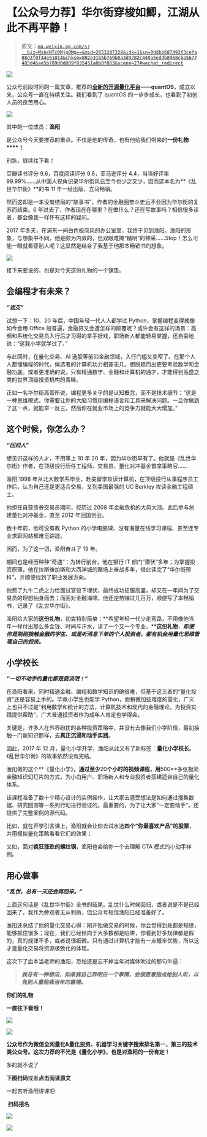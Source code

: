 # 【公众号力荐】华尔街穿梭如鲫，江湖从此不再平静！

> 原文：[`mp.weixin.qq.com/s?__biz=MzAxNTc0Mjg0Mg==&mid=2653287328&idx=1&sn=0ddbb687493f3cefa08d3f0f44e51014&chksm=802e31b5b759b8a3d9282c449a5eddb8968cba5677485d46ae5b709d0d889f835451a0b8f863&scene=27#wechat_redirect`](http://mp.weixin.qq.com/s?__biz=MzAxNTc0Mjg0Mg==&mid=2653287328&idx=1&sn=0ddbb687493f3cefa08d3f0f44e51014&chksm=802e31b5b759b8a3d9282c449a5eddb8968cba5677485d46ae5b709d0d889f835451a0b8f863&scene=27#wechat_redirect)

![](img/72754413b9370ce0f4a830a35357c5c4.png)

公众号前段时间的一篇文章，推荐的[**全新的开源量化平台**](https://mp.weixin.qq.com/s?__biz=MzAxNTc0Mjg0Mg==&mid=2653286868&idx=1&sn=745556c9487a9613368cda067a9f321e&chksm=802e33c1b759bad7a228cbf6433354dc28079814866a2d9fbf6a04f2ce6afa1e7beb8b8e9fbb&scene=21#wechat_redirect)——**quantOS**，成立以来，公众号一直在持续关注。我们看到了 quantOS 的一步步成长，也看到了初创人员的良苦用心。

![](img/43a82662b3a291d57db68ddc19d87071.png)

其中的一位成员：**渔阳**

是公众号今天要推荐的重点。不仅是他的传奇，也有他给我们带来的**一份礼物****！**

别急，继续往下看！

豆瓣读书评分 9.6，百度阅读评分 9.6，亚马逊评分 4.4，当当好评率 99.99%......从中国人视角记录华尔街风云至今也少之又少，因而这本名为**《乱世华尔街》**的书 11 年一经出版，立马畅销。

然而这却是一本没有结局的“故事书”，作者的金融圈奋斗史远不会因为华尔街的复苏而结束。6 年过去了，作者现在在哪里？在做什么？还在写故事吗？相信很多读者，都会像我一样怀有这样的疑问。

2017 年冬天，在浦东一间白色极简风的办公室里，我终于见到渔阳。渔阳的形象，与想象中不同，他是颇为内敛的，但双眼难掩“精明”的神采……Stop！怎么可能一眼就看穿别人呢？这显然是结合了我基于他那本畅销书的想象。

![](img/303ae7a2450c22a499cb0b5cc0433c79.png)

接下来要说的，也是对今天这份礼物的一个铺垫。

## 会编程才有未来？

***“远见”***

试想一下：10、20 年后，中国年轻一代人人都学过 Python，掌握编程变得就像如今会用 Office 般普遍，金融界又会遭怎样的颠覆呢？或许会有这样的场景：高频和系统化交易员入行后才习得的拿手好戏，职场新人都能轻易掌握，还自豪地说：“这我小学就学过了。”

与此同时，在量化交易、AI 选股等前沿金融领域，入行门槛又变窄了。在那个人人都懂编程的时代，候选者的计算机功力相差无几，想脱颖而出更要考验数学和金融功底。或者更准确的说，只有精通数学、金融和计算机的通才，才能得到高盛之类的世界顶级投资机构的青睐。

正如一名华尔街高管所说，编程更多关乎的是认知概念，而不是技术细节：“这是一种思维模式。你需要让你的大脑习惯用编程语言和工具来解决问题。一旦你做到了这一点，就能举一反三，然后你在就业市场上的竞争力就能大大增加。”

## 这个时候，你怎么办？

***“***回归人***”***

想见识这样的人才，不用等上 10 年 20 年，因为华尔街早有了。他就是《乱世华尔街》作者，在顶级投行历任工程师、交易员、量化对冲基金首席策略官……

渔阳 1998 年从北大数学系毕业，赴美留学攻读计算机，在顶级投行从事程序员工作后，认为自己还是更适合交易，又到美国最强的 UC Berkley 攻读金融工程硕士。 

他担任自营债券交易员期间，经历过 2008 年金融危机的大风大浪。此后参与创建量化对冲基金，直至 2012 年回国创业。

数十年前，他可没有教 Python 的小学电脑课、没有海量在线学习课程、甚至连专业求职网站都难觅踪迹。

因而，为了这一切，渔阳奋斗了 19 年。

期间也是经历种种“奇遇”：为转行前台，他在银行 IT 部门“潜伏”多年；为掌握投资原理，他在拉斯维加斯和大西洋城的赌场上奋战多年，借此读完了“华尔街预科”，并顺便找到了职业发展方向。 

他费了九牛二虎之力给面试官设下埋伏，最终成功征服高盛，却又在一年间为了交易员的理想抽身而去；而面对金融海啸，他还逆势赚过几百万，顺便写了本畅销书，记录了《乱世华尔街》。

渔阳给大家的**这份礼物**，初衷特别简单：**希望年轻一代少走弯路，不用像他当年一样付出那么多金钱、时间与汗水，读了一个又一个专业。****这份礼物**，***即便你是刚刚接触金融的学生、或是听消息下单的个人投资者，都有机会用量化思维管理自己的投资。***

## 小学校长

***“一切不动手的量化都是耍流氓！”***

在渔阳看来，同时精通金融、编程和数学知识的确很难，但基于这三者的“量化投资”还是容易上手的。毕竟小学生也能学 Python，而稍微加些难度的量化，广义上也只不过是“利用数学和统计的方法，计算机技术和现代的金融理论，为投资实践提供帮助”，广大普通投资者作为成年人肯定也学得会。 

关键是，许多人在外界纷扰的各种投资策略中，并没有去像我们小学阶段，最初接触一门新知识那样，去**真正沉浸和动手实践**。

因此，2017 年 12 月，量化小学开学，渔阳从此又有了新标签：**量化小学校长**。《乱世华尔街》的故事依然没有完结。

渔阳做的这个**《量化小学》**，通过至少**20**个小时的视频课程，用**500**多张极简金融知识幻灯片的方式，为小白用户、职场新人和专业投资者搭建适合自己的量化体系。 

该课程准备了数十个精心设计的实例操作，让大家去感受想法是如何通过搜集数据、研究回测等一系列行动进行验证的。最重要的，为了让大家“一定要动手”，还提供了完整案例的源代码。

比如，就在开学引言课上，渔阳就会让你去试水选**四个“你最喜欢产品”的股票**，并用模拟量化策略看看它们的效果；

又如，面对**疯狂涨跌的螺纹钢**，渔阳也会给你一个去理解 CTA 模式的小动手样例。

## 用心做事

***“乱世，总有一天还会再回来。”***

上面这句话是《乱世华尔街》全书的结尾。乱世什么时候回归，或者说是不是已经回来了，我作为旁观者无从判断，但公众号相信渔阳已经准备好了。

渔阳还总结了他的量化交易心得：刚开始做交易的时候，你会觉得到处都是规律，能够抓住很多；现在，我们已经倾向于大多数都是陷阱，你看到好多规律都是假的，真的规律不多，或者说很细微。只有通过计算机才能有一点概率优势，所以这才是量化交易将资源极致化的体现。

这次下了血本当老师的渔阳，恐怕还是忘不掉当年对媒体吹过的那句牛逼：

> ***我总有一种想法，如果我自己弄明白一个事情，会很愿意指点给别人听，以免别人重陷我当年的窘境。***

**你们的礼物**

**一直往下看哦！**

**![](img/8e13db467655747650b171073bb001d7.png)**

**![](img/185d172abc28d8f24f343ae28eef2c22.png)**

**公众号作为微信全网量化&量化投资、****机器学习****关键字搜索排名第一，第三的技术类公众号。这次力荐的不光是《量化小学》，也是对渔阳的一份肯定！**

多的就不说了

**下图扫码**或者**点击阅读原文**

一起去听渔阳讲课吧

 **扫码报名**   

![](img/9526739f0acc3a83e81bb87723a707b6.png)

****![](img/ab31c7f71559ea97726b91345e9ffb76.png)****